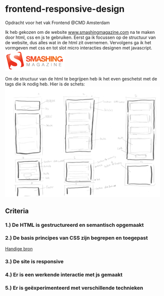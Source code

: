 # frontend-responsive-design
Opdracht voor het vak Frontend @CMD Amsterdam

Ik heb gekozen om de website www.smashingmagazine.com na te maken door html, css en js te gebruiken. Eerst ga ik focussen op de structuur van de website, dus alles wat in de html zit overnemen. Vervolgens ga ik het vormgeven met css en tot slot micro interacties designen met javascript. 
![Smashing Magazine Logo](_readme/smlogo.png)

Om de structuur van de html te begrijpen heb ik het even geschetst met de tags die ik nodig heb. Hier is de schets:
![Schets HTML](_readme/schetshtml.png)


## Criteria
### 1.) De HTML is gestructureerd en semantisch opgemaakt

### 2.) De basis principes van CSS zijn begrepen en toegepast
[Handige bron](https://codepen.io/joostf)

### 3.) De site is responsive

### 4.) Er is een werkende interactie met js gemaakt

### 5.) Er is geëxperimenteerd met verschillende technieken
